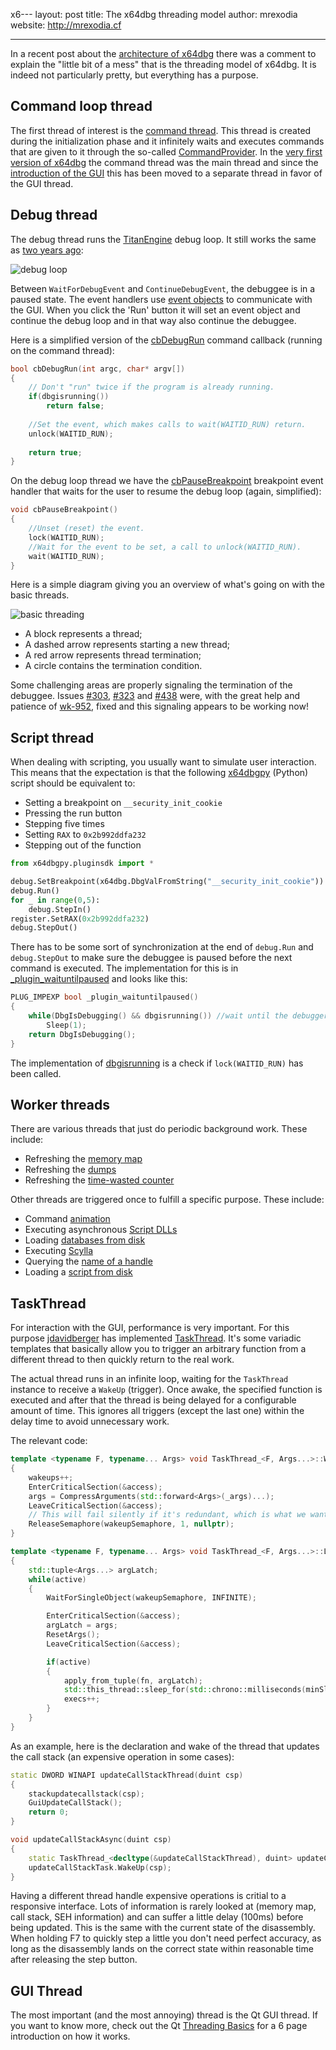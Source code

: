x6---
layout: post
title: The x64dbg threading model
author: mrexodia
website: http://mrexodia.cf

---

In a recent post about the [architecture of x64dbg](http://x64dbg.com/blog/2016/10/04/architecture-of-x64dbg.html) there was a comment to explain the "little bit of a mess" that is the threading model of x64dbg. It is indeed not particularly pretty, but everything has a purpose.

## Command loop thread

The first thread of interest is the [command thread](https://github.com/x64dbg/x64dbg/blob/development/src/dbg/command.cpp#L212). This thread is created during the initialization phase and it infinitely waits and executes commands that are given to it through the so-called [CommandProvider](https://github.com/x64dbg/x64dbg/blob/development/src/dbg/x64dbg.cpp#L426). In the [very first version of x64dbg](https://bitbucket.org/mrexodia/x64_dbg_old/commits/24b5251f492aad0ac76b952ec783b6005f27fb1b#Lcommand.cppT56) the command thread was the main thread and since the [introduction of the GUI](https://bitbucket.org/mrexodia/x64_dbg_old/commits/d8b1abc6ac1b1ee98dd18ca8218fa53bfa4bc289#Lx64_dbg_dbg/x64_dbg.cppT138) this has been moved to a separate thread in favor of the GUI thread.

## Debug thread

The debug thread runs the [TitanEngine](https://bitbucket.org/titanengineupdate/titanengine-update) debug loop. It still works the same as [two years ago](http://mrexodia.cf/x64_dbg/2014/12/24/x64_dbg-from-top-to-bottom-1): 

![debug loop](https://i.imgur.com/ulOZUnN.png)

Between `WaitForDebugEvent` and `ContinueDebugEvent`, the debuggee is in a paused state. The event handlers use [event objects](http://goo.gl/H3lEZL) to communicate with the GUI. When you click the 'Run' button it will set an event object and continue the debug loop and in that way also continue the debuggee.

Here is a simplified version of the [cbDebugRun](https://github.com/x64dbg/x64dbg/blob/development/src/dbg/commands/cmd-debug-control.cpp#L194) command callback (running on the command thread):

```c++
bool cbDebugRun(int argc, char* argv[])
{
    // Don't "run" twice if the program is already running.
    if(dbgisrunning())
        return false;
    
    //Set the event, which makes calls to wait(WAITID_RUN) return.
    unlock(WAITID_RUN); 
    
    return true;
}
```

On the debug loop thread we have the [cbPauseBreakpoint](https://github.com/x64dbg/x64dbg/blob/development/src/dbg/debugger.cpp#L628) breakpoint event handler that waits for the user to resume the debug loop (again, simplified):

```c++
void cbPauseBreakpoint()
{
    //Unset (reset) the event.
    lock(WAITID_RUN);
    //Wait for the event to be set, a call to unlock(WAITID_RUN).
    wait(WAITID_RUN);
}
```

Here is a simple diagram giving you an overview of what's going on with the basic threads.

![basic threading](https://i.imgur.com/AwoWDqJ.png)

- A block represents a thread;
- A dashed arrow represents starting a new thread;
- A red arrow represents thread termination;
- A circle contains the termination condition. 

Some challenging areas are properly signaling the termination of the debuggee. Issues [#303](https://github.com/x64dbg/x64dbg/issues/303), [#323](https://github.com/x64dbg/x64dbg/issues/323) and [#438](https://github.com/x64dbg/x64dbg/issues/438) were, with the great help and patience of [wk-952](https://github.com/x64dbg/x64dbg/issues/438), fixed and this signaling appears to be working now!

## Script thread

When dealing with scripting, you usually want to simulate user interaction. This means that the expectation is that the following [x64dbgpy](https://github.com/x64dbg/x64dbgpy) (Python) script should be equivalent to:

- Setting a breakpoint on `__security_init_cookie`
- Pressing the run button
- Stepping five times
- Setting `RAX` to `0x2b992ddfa232`
- Stepping out of the function

```python
from x64dbgpy.pluginsdk import *

debug.SetBreakpoint(x64dbg.DbgValFromString("__security_init_cookie"))
debug.Run()
for _ in range(0,5):
    debug.StepIn()
register.SetRAX(0x2b992ddfa232)
debug.StepOut()
```

There has to be some sort of synchronization at the end of `debug.Run` and `debug.StepOut` to make sure the debuggee is paused before the next command is executed. The implementation for this is in [_plugin_waituntilpaused](https://github.com/x64dbg/x64dbg/blob/development/src/dbg/_plugins.cpp#L106) and looks like this:

```c++
PLUG_IMPEXP bool _plugin_waituntilpaused()
{
    while(DbgIsDebugging() && dbgisrunning()) //wait until the debugger paused
        Sleep(1);
    return DbgIsDebugging();
}
```

The implementation of [dbgisrunning](https://github.com/x64dbg/x64dbg/blob/development/src/dbg/debugger.cpp#L249) is a check if `lock(WAITID_RUN)` has been called.

## Worker threads

There are various threads that just do periodic background work. These include:

- Refreshing the [memory map](https://github.com/x64dbg/x64dbg/blob/development/src/dbg/debugger.cpp#L136)
- Refreshing the [dumps](https://github.com/x64dbg/x64dbg/blob/development/src/dbg/debugger.cpp#L178)
- Refreshing the [time-wasted counter](https://github.com/x64dbg/x64dbg/blob/development/src/dbg/debugger.cpp#L155)

Other threads are triggered once to fulfill a specific purpose. These include:

- Command [animation](https://github.com/x64dbg/x64dbg/blob/development/src/dbg/animate.cpp#L8)
- Executing asynchronous [Script DLLs](https://github.com/x64dbg/x64dbg/blob/development/src/dbg/x64dbg.cpp#L474)
- Loading [databases from disk](https://github.com/x64dbg/x64dbg/blob/development/src/dbg/x64dbg.cpp#L538)
- Executing [Scylla](https://github.com/x64dbg/x64dbg/blob/development/src/dbg/commands/cmd-plugins.cpp#L9)
- Querying the [name of a handle](https://github.com/x64dbg/x64dbg/blob/development/src/dbg/handles.cpp#L139)
- Loading a [script from disk](https://github.com/x64dbg/x64dbg/blob/development/src/dbg/simplescript.cpp#L464)

## TaskThread

For interaction with the GUI, performance is very important. For this purpose [jdavidberger](https://github.com/jdavidberger) has implemented [TaskThread](https://github.com/x64dbg/x64dbg/blob/development/src/dbg/taskthread.h). It's some variadic templates that basically allow you to trigger an arbitrary function from a different thread to then quickly return to the real work.

The actual thread runs in an infinite loop, waiting for the `TaskThread` instance to receive a `WakeUp` (trigger). Once awake, the specified function is executed and after that the thread is being delayed for a configurable amount of time. This ignores all triggers (except the last one) within the delay time to avoid unnecessary work.

The relevant code:

```c++
template <typename F, typename... Args> void TaskThread_<F, Args...>::WakeUp(Args... _args)
{
    wakeups++;
    EnterCriticalSection(&access);
    args = CompressArguments(std::forward<Args>(_args)...);
    LeaveCriticalSection(&access);
    // This will fail silently if it's redundant, which is what we want.
    ReleaseSemaphore(wakeupSemaphore, 1, nullptr);
}

template <typename F, typename... Args> void TaskThread_<F, Args...>::Loop()
{
    std::tuple<Args...> argLatch;
    while(active)
    {
        WaitForSingleObject(wakeupSemaphore, INFINITE);

        EnterCriticalSection(&access);
        argLatch = args;
        ResetArgs();
        LeaveCriticalSection(&access);

        if(active)
        {
            apply_from_tuple(fn, argLatch);
            std::this_thread::sleep_for(std::chrono::milliseconds(minSleepTimeMs));
            execs++;
        }
    }
}
```

As an example, here is the declaration and wake of the thread that updates the call stack (an expensive operation in some cases):

```c++
static DWORD WINAPI updateCallStackThread(duint csp)
{
    stackupdatecallstack(csp);
    GuiUpdateCallStack();
    return 0;
}

void updateCallStackAsync(duint csp)
{
    static TaskThread_<decltype(&updateCallStackThread), duint> updateCallStackTask(&updateCallStackThread);
    updateCallStackTask.WakeUp(csp);
}
```

Having a different thread handle expensive operations is critial to a responsive interface. Lots of information is rarely looked at (memory map, call stack, SEH information) and can suffer a little delay (100ms) before being updated. This is the same with the current state of the disassembly. When holding F7 to quickly step a little you don't need perfect accuracy, as long as the disassembly lands on the correct state within reasonable time after releasing the step button.

## GUI Thread

The most important (and the most annoying) thread is the Qt GUI thread. If you want to know more, check out the Qt [Threading Basics](http://doc.qt.io/qt-5/thread-basics.html) for a 6 page introduction on how it works.